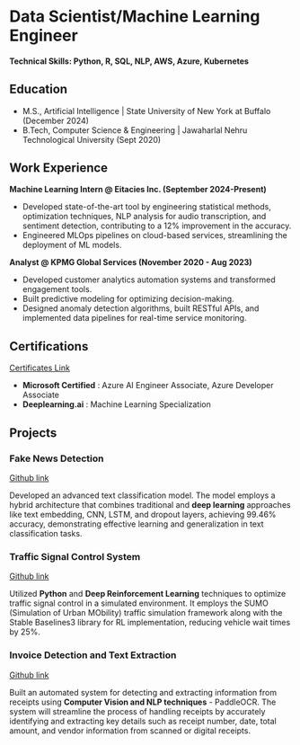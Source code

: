 # Data Scientist/Machine Learning Engineer

#### Technical Skills: Python, R, SQL, NLP, AWS, Azure, Kubernetes

## Education
- M.S., Artificial Intelligence | State University of New York at Buffalo (December 2024)
- B.Tech, Computer Science & Engineering | Jawaharlal Nehru Technological University (Sept 2020)

## Work Experience
**Machine Learning Intern @ Eitacies Inc. (September 2024-Present)**
- Developed state-of-the-art tool by engineering statistical methods, optimization techniques, NLP analysis for audio transcription, and sentiment detection, contributing to a 12% improvement in the accuracy.
- Engineered MLOps pipelines on cloud-based services, streamlining the deployment of ML models.

**Analyst @ KPMG Global Services (November 2020 - Aug 2023)**
- Developed customer analytics automation systems and transformed engagement tools.
- Built predictive modeling for optimizing decision-making.
- Designed anomaly detection algorithms, built RESTful APIs, and implemented data pipelines for real-time service monitoring.

## Certifications
[Certificates Link](https://learn.microsoft.com/en-us/users/shreshtagundoju-0658/transcript/73k6xcgy4rw1wxx)

- **Microsoft Certified** : Azure AI Engineer Associate, Azure Developer Associate
- **Deeplearning.ai** : Machine Learning Specialization

## Projects
### Fake News Detection
[Github link](https://github.com/shreshtagundoji/Fake-News-Detection-Kaggle/tree/main)

Developed an advanced text classification model. The model employs a hybrid architecture that combines traditional and **deep learning** approaches like text embedding, CNN, LSTM, and dropout layers, achieving 99.46% accuracy, demonstrating effective learning and generalization in text classification tasks.

### Traffic Signal Control System
[Github link](https://github.com/shreshtagundoji/Traffic-Lights-Control-RL/blob/main/Final_Report.pdf)

Utilized **Python** and **Deep Reinforcement Learning** techniques to optimize traffic signal control in a simulated environment. It employs the SUMO (Simulation of Urban MObility) traffic simulation framework along with the Stable Baselines3 library for RL implementation, reducing vehicle wait times by 25%.

### Invoice Detection and Text Extraction
[Github link](https://github.com/shreshtagundoji/PaddleOCR-InvoiceDetection)

Built an automated system for detecting and extracting information from receipts using **Computer Vision and NLP techniques** - PaddleOCR. The system will streamline the process of handling receipts by accurately identifying and extracting key details such as receipt number, date, total amount, and vendor information from scanned or digital receipts.
